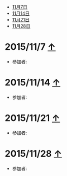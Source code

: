 <a name="top"></a>
* [11月7日](#117)
* [11月14日](#1114)
* [11月21日](#1121)
* [11月28日](#1128)

# <a name="117"></a>2015/11/7 [↑](#top)
* 参加者:

# <a name="1114"></a>2015/11/14 [↑](#top)
* 参加者:

# <a name="1121"></a>2015/11/21 [↑](#top)
* 参加者:

# <a name="1128"></a>2015/11/28 [↑](#top)
* 参加者:
